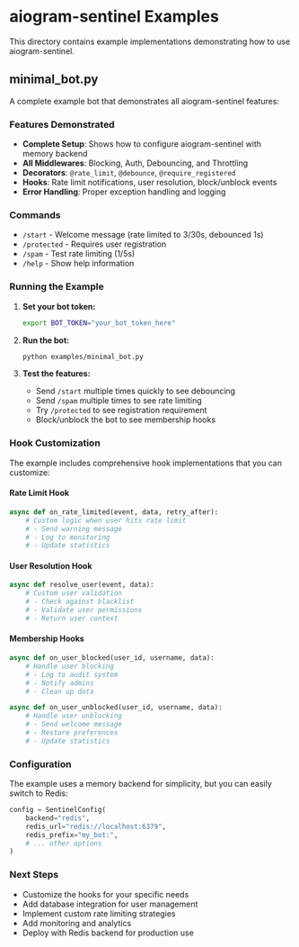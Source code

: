 # aiogram-sentinel Examples

This directory contains example implementations demonstrating how to use aiogram-sentinel.

## minimal_bot.py

A complete example bot that demonstrates all aiogram-sentinel features:

### Features Demonstrated

- **Complete Setup**: Shows how to configure aiogram-sentinel with memory backend
- **All Middlewares**: Blocking, Auth, Debouncing, and Throttling
- **Decorators**: `@rate_limit`, `@debounce`, `@require_registered`
- **Hooks**: Rate limit notifications, user resolution, block/unblock events
- **Error Handling**: Proper exception handling and logging

### Commands

- `/start` - Welcome message (rate limited to 3/30s, debounced 1s)
- `/protected` - Requires user registration
- `/spam` - Test rate limiting (1/5s)
- `/help` - Show help information

### Running the Example

1. **Set your bot token:**
   ```bash
   export BOT_TOKEN="your_bot_token_here"
   ```

2. **Run the bot:**
   ```bash
   python examples/minimal_bot.py
   ```

3. **Test the features:**
   - Send `/start` multiple times quickly to see debouncing
   - Send `/spam` multiple times to see rate limiting
   - Try `/protected` to see registration requirement
   - Block/unblock the bot to see membership hooks

### Hook Customization

The example includes comprehensive hook implementations that you can customize:

#### Rate Limit Hook
```python
async def on_rate_limited(event, data, retry_after):
    # Custom logic when user hits rate limit
    # - Send warning message
    # - Log to monitoring
    # - Update statistics
```

#### User Resolution Hook
```python
async def resolve_user(event, data):
    # Custom user validation
    # - Check against blacklist
    # - Validate user permissions
    # - Return user context
```

#### Membership Hooks
```python
async def on_user_blocked(user_id, username, data):
    # Handle user blocking
    # - Log to audit system
    # - Notify admins
    # - Clean up data

async def on_user_unblocked(user_id, username, data):
    # Handle user unblocking
    # - Send welcome message
    # - Restore preferences
    # - Update statistics
```

### Configuration

The example uses a memory backend for simplicity, but you can easily switch to Redis:

```python
config = SentinelConfig(
    backend="redis",
    redis_url="redis://localhost:6379",
    redis_prefix="my_bot:",
    # ... other options
)
```

### Next Steps

- Customize the hooks for your specific needs
- Add database integration for user management
- Implement custom rate limiting strategies
- Add monitoring and analytics
- Deploy with Redis backend for production use
